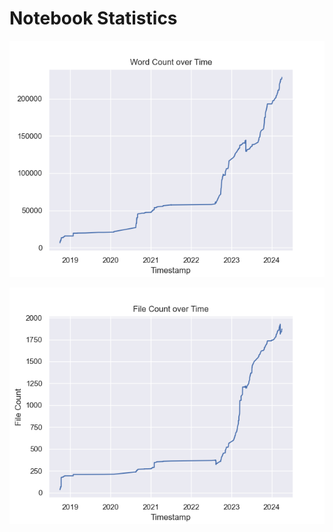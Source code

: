 # Notebook Statistics

![Graph showing the number of words in this repository over time.](./.stats/rendered/wordcount.png)

![Graph showing the number of files in this repository over time.](./.stats/rendered/filecount.png)

